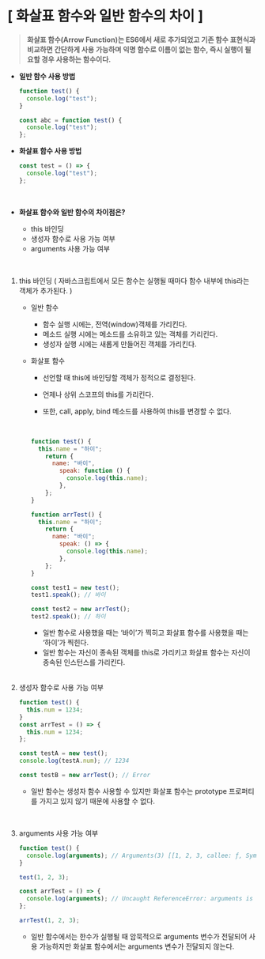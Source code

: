 # [ ****화살표 함수와 일반 함수의 차이**** ]

> **화살표 함수(Arrow Function)는 ES6에서 새로 추가되었고 기존 함수 표현식과 비교하면 간단하게 사용 가능하며 익명 함수로 이름이 없는 함수, 즉시 실행이 필요할 경우 사용하는 함수이다.**

- **일반 함수 사용 방법**

  ```jsx
  function test() {
    console.log("test");
  }
  ```

  ```jsx
  const abc = function test() {
    console.log("test");
  };
  ```

- **화살표 함수 사용 방법**

  ```jsx
  const test = () => {
    console.log("test");
  };
  ```

<br />

- **화살표 함수와 일반 함수의 차이점은?**

  - this 바인딩
  - 생성자 함수로 사용 가능 여부
  - arguments 사용 가능 여부

<br />

1. this 바인딩 ( 자바스크립트에서 모든 함수는 실행될 때마다 함수 내부에 this라는 객체가 추가된다. )

   - 일반 함수
     - 함수 실행 시에는, 전역(window)객체를 가리킨다.
     - 메소드 실행 시에는 메소드를 소유하고 있는 객체를 가리킨다.
     - 생성자 실행 시에는 새롭게 만들어진 객체를 가리킨다.
   - 화살표 함수

     - 선언할 때 this에 바인딩할 객체가 정적으로 결정된다.
     - 언제나 상위 스코프의 this를 가리킨다.
     - 또한, call, apply, bind 메소드를 사용하여 this를 변경할 수 없다.

        <br />

     ```jsx
     function test() {
       this.name = "하이";
         return {
           name: "바이",
             speak: function () {
               console.log(this.name);
             },
         };
     }

     function arrTest() {
       this.name = "하이";
         return {
           name: "바이";
             speak: () => {
               console.log(this.name);
             },
         };
     }

     const test1 = new test();
     test1.speak(); // 바이

     const test2 = new arrTest();
     test2.speak(); // 하이
     ```

     - 일반 함수로 사용했을 때는 ‘바이’가 찍히고 화살표 함수를 사용했을 때는 ‘하이’가 찍힌다.
     - 일반 함수는 자신이 종속된 객체를 this로 가리키고 화살표 함수는 자신이 종속된 인스턴스를 가리킨다.

   <br />

2. 생성자 함수로 사용 가능 여부

   ```jsx
   function test() {
     this.num = 1234;
   }
   const arrTest = () => {
     this.num = 1234;
   };

   const testA = new test();
   console.log(testA.num); // 1234

   const testB = new arrTest(); // Error
   ```

   - 일반 함수는 생성자 함수 사용할 수 있지만 화살표 함수는 prototype 프로퍼티를 가지고 있지 않기 때문에 사용할 수 없다.

      <br />

3. arguments 사용 가능 여부

   ```jsx
   function test() {
     console.log(arguments); // Arguments(3) [[1, 2, 3, callee: ƒ, Symbol(Symbol.iterator): ƒ]
   }

   test(1, 2, 3);
   ```

   ```jsx
   const arrTest = () => {
     console.log(arguments); // Uncaught ReferenceError: arguments is not defined
   };

   arrTest(1, 2, 3);
   ```

   - 일반 함수에서는 한수가 실행될 때 암묵적으로 arguments 변수가 전달되어 사용 가능하지만 화살표 함수에서는 arguments 변수가 전달되지 않는다.
